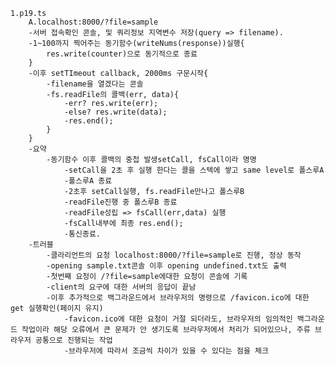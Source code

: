     1.p19.ts
        A.localhost:8000/?file=sample
        -서버 접속확인 콘솔, 및 쿼리정보 지역변수 저장(query => filename).
        -1~100까지 찍어주는 동기함수(writeNums(response))실행{
            res.write(counter)으로 동기적으로 종료
        }
        -이후 setTImeout callback, 2000ms 구문시작{
            -filename을 열겠다는 콘솔
            -fs.readFile의 콜백(err, data){
                -err? res.write(err);
                -else? res.write(data);
                -res.end();
            }
        }
        -요약
            -동기함수 이후 콜백의 중첩 발생setCall, fsCall이라 명명
                -setCall을 2초 후 실행 한다는 콜을 스텍에 쌓고 same level로 폴스루A
                -폴스루A 종료
                -2초후 setCall실행, fs.readFile만나고 폴스루B
                -readFile진행 중 폴스루B 종료
                -readFile성립 => fsCall(err,data) 실행
                -fsCall내부에 최종 res.end();
                -통신종료.
        -트러블
            -클라리언트의 요청 localhost:8000/?file=sample로 진행, 정상 동작
            -opening sample.txt콘솔 이후 opening undefined.txt도 출력
            -첫번째 요청이 /?file=sample에대한 요청이 콘솔에 기록
            -client의 요구에 대한 서버의 응답이 끝남
            -이후 추가적으로 백그라운드에서 브라우저의 명령으로 /favicon.ico에 대한 get 실행확인(페이지 유지)
                -favicon.ico에 대한 요청이 거절 되더라도, 브라우저의 임의적인 백그라운드 작업이라 해당 오류에서 큰 문제가 안 생기도록 브라우저에서 처리가 되어있으나, 주류 브라우저 공통으로 진행되는 작업
                -브라우저에 따라서 조금씩 차이가 있을 수 있다는 점을 체크 
                    